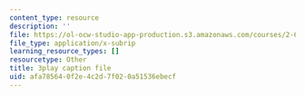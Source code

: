 ```yaml
---
content_type: resource
description: ''
file: https://ol-ocw-studio-app-production.s3.amazonaws.com/courses/2-627-fundamentals-of-photovoltaics-fall-2013/afa785640f2e4c2d7f020a51536ebecf_dFF2DuEv-2c.srt
file_type: application/x-subrip
learning_resource_types: []
resourcetype: Other
title: 3play caption file
uid: afa78564-0f2e-4c2d-7f02-0a51536ebecf
---
```

